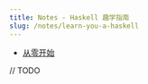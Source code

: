 ```yaml
---
title: Notes - Haskell 趣学指南
slug: /notes/learn-you-a-haskell
---
```


- [从零开始](/notes/learn-you-a-haskell/start)

// TODO
